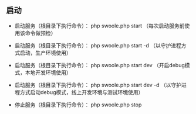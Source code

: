 ## 启动

* 启动服务（根目录下执行命令）： php swoole.php start         （每次启动服务前使用该命令做预检）

* 启动服务（根目录下执行命令）： php swoole.php start -d      （以守护进程方式启动，生产环境使用）

* 启动服务（根目录下执行命令）： php swoole.php start dev     （开启debug模式，本地开发环境使用）

* 启动服务（根目录下执行命令）： php swoole.php start dev -d  （以守护进程方式启动debug模式，线上开发环境与测试环境使用）

* 停止服务（根目录下执行命令）： php swoole.php stop